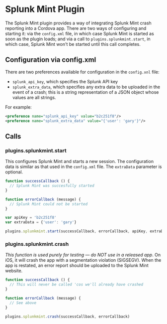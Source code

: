 # Splunk Mint Plugin

The Splunk Mint plugin provides a way of integrating Splunk Mint crash reporting into a Cordova app. There are two ways of configuring and starting it: via the `config.xml` file, in which case Splunk Mint is started as soon as the plugin loads; and via a call to `plugins.splunkmint.start`, in which case, Splunk Mint won't be started until this call completes.

## Configuration via config.xml

There are two preferences available for configuration in the `config.xnl` file:

* `splunk_api_key`, which specifies the Splunk API key
* `splunk_extra_data`, which specifies any extra data to be uploaded in the event of a crash; this is a string representation of a JSON object whose values are all strings.

For example:

```xml
<preference name="splunk_api_key" value="b2c251f8"/>
<preference name="splunk_extra_data" value="{'user': 'gary'}"/>
```

## Calls

### plugins.splunkmint.start

This configures Splunk Mint and starts a new session. The configuration data is similar as that used in the `config.xml` file. The `extraData` parameter is optional.

```javascript
function successCallback () {
  // Splunk Mint was succesfully started
}

function errorCallback (message) {
  // Splunk Mint could not be started
}

var apiKey = 'b2c251f8'
var extraData = {'user': 'gary'}

plugins.splunkmint.start(successCallback, errorCallback, apiKey, extraData)
```

### plugins.splunkmint.crash

_This function is used purely for testing — do NOT use in a released app_. On iOS, it will crash the app with a segmentation violation (SIGSEGV). When the app is restated, an error report should be uploaded to the Splunk Mint website.

```javascript
function successCallback () {
  // This will never be called 'cos we'll already have crashed
}

function errorCallback (message) {
  // See above
}

plugins.splunkmint.crash(successCallback, errorCallback)
```
